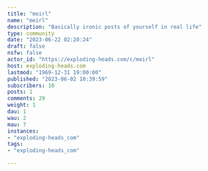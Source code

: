 ```yaml
---
title: "meirl" 
name: "meirl"
description: "Basically ironic posts of yourself in real life"
type: community
date: "2023-06-22 02:20:24"
draft: false
nsfw: false
actor_id: "https://exploding-heads.com/c/meirl"
host: exploding-heads.com
lastmod: "1969-12-31 19:00:00"
published: "2023-06-02 10:39:59"
subscribers: 10
posts: 1
comments: 29
weight: 1
dau: 1
wau: 2
mau: 7
instances:
- "exploding-heads_com"
tags: 
- "exploding-heads_com"

---
```

